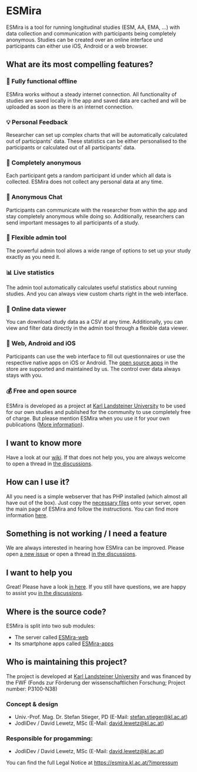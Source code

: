 # ESMira
ESMira is a tool for running longitudinal studies (ESM, AA, EMA, ...) with data collection and communication with participants being completely anonymous. Studies can be created over an online interface und participants can either use iOS, Android or a web browser.


## What are its most compelling features?

### :satellite: Fully functional offline
ESMira works without a steady internet connection. All functionality of studies are saved locally in the app and saved data are cached and will be uploaded as soon as there is an internet connection.

### :bulb: Personal Feedback
Researcher can set up complex charts that will be automatically calculated out of participants' data. These statistics can be either personalised to the participants or calculated out of all participants' data.

### :key: Completely anonymous
Each participant gets a random participant id under which all data is collected. ESMira does not collect any personal data at any time.

### :speech_balloon: Anonymous Chat
Participants can communicate with the researcher from within the app and stay completely anonymous while doing so. Additionally, researchers can send important messages to all participants of a study.



### :hammer: Flexible admin tool
The powerful admin tool allows a wide range of options to set up your study exactly as you need it.

### :bar_chart: Live statistics
The admin tool automatically calculates useful statistics about running studies. And you can always view custom charts right in the web interface.

### :mag_right: Online data viewer
You can download study data as a CSV at any time. Additionally, you can view and filter data directly in the admin tool through a flexible data viewer.

### :iphone: Web, Android and iOS
Participants can use the web interface to fill out questionnaires or use the respective native apps on iOS or Android. The [open source apps](https://github.com/KL-Psychological-Methodology/ESMira-apps) in the store are supported and maintained by us. The control over data always stays with you.

### :moneybag: Free and open source
ESMira is developed as a project at [Karl Landsteiner University](https://www.kl.ac.at/) to be used for our own studies and published for the community to use completely free of charge. But please mention ESMira when you use it for your own publications ([More information](https://github.com/KL-Psychological-Methodology/ESMira/wiki/Conditions-for-using-ESMira)).


## I want to know more
Have a look at our [wiki](https://github.com/KL-Psychological-Methodology/ESMira/wiki). If that does not help you, you are always welcome to open a thread in [the discussions](https://github.com/KL-Psychological-Methodology/ESMira/discussions).


## How can I use it?
All you need is a simple webserver that has PHP installed (which almost all have out of the box). Just copy the [necessary files](https://github.com/KL-Psychological-Methodology/ESMira-web/releases/download/latest/ESMira-web.zip) onto your server, open the main page of ESMira and follow the instructions. You can find more information [here](https://github.com/KL-Psychological-Methodology/ESMira/wiki/Setting-up-a-server).


## Something is not working / I need a feature
We are always interested in hearing how ESMira can be improved. Please open [a new issue](https://github.com/KL-Psychological-Methodology/ESMira/issues) or open a thread [in the discussions](https://github.com/KL-Psychological-Methodology/ESMira/discussions).


## I want to help you
Great! Please have a look [in here](https://github.com/KL-Psychological-Methodology/ESMira/wiki/Help-development). If you still have questions, we are happy to assist you [in the discussions](https://github.com/KL-Psychological-Methodology/ESMira/discussions).


## Where is the source code?
ESMira is split into two sub modules:
* The server called [ESMira-web](https://github.com/KL-Psychological-Methodology/ESMira-web)
* Its smartphone apps called [ESMira-apps](https://github.com/KL-Psychological-Methodology/ESMira-apps)


## Who is maintaining this project?
The project is developed at [Karl Landsteiner University](https://www.kl.ac.at/) and was financed by the FWF (Fonds zur Förderung der wissenschaftlichen Forschung; Project number: P3100-N38)

### Concept & design
* Univ.-Prof. Mag. Dr. Stefan Stieger, PD (E-Mail: stefan.stieger@kl.ac.at)
* JodliDev / David Lewetz, MSc (E-Mail: david.lewetz@kl.ac.at)

### Responsible for progamming:
* JodliDev / David Lewetz, MSc (E-Mail: david.lewetz@kl.ac.at)

You can find the full Legal Notice at <https://esmira.kl.ac.at/?impressum>
